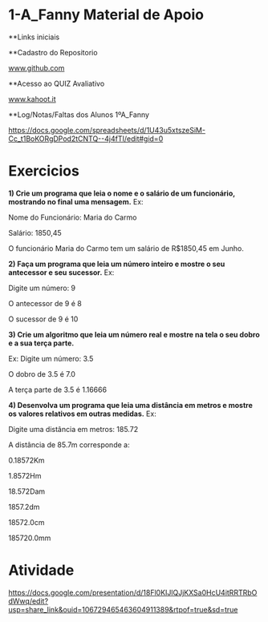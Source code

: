 # 1-A_Fanny Material de Apoio

**Links iniciais

**Cadastro do Repositorio

www.github.com

**Acesso ao QUIZ Avaliativo

www.kahoot.it

**Log/Notas/Faltas dos Alunos 1ºA_Fanny

https://docs.google.com/spreadsheets/d/1U43u5xtszeSiM-Cc_t1BoKORgDPod2tCNTQ--4j4fTI/edit#gid=0

# Exercicios

**1) Crie um programa que leia o nome e o salário de um funcionário, mostrando no 
final uma mensagem.**
Ex:

Nome do Funcionário: Maria do Carmo

Salário: 1850,45

O funcionário Maria do Carmo tem um salário de R$1850,45 em Junho.


**2) Faça um programa que leia um número inteiro e mostre o seu antecessor e seu 
sucessor.**
Ex: 

Digite um número: 9

O antecessor de 9 é 8

O sucessor de 9 é 10


**3) Crie um algoritmo que leia um número real e mostre na tela o seu dobro e a 
sua terça parte.**

Ex: 
Digite um número: 3.5

O dobro de 3.5 é 7.0

A terça parte de 3.5 é 1.16666


**4) Desenvolva um programa que leia uma distância em metros e mostre os valores 
relativos em outras medidas.**
Ex: 

Digite uma distância em metros: 185.72

A distância de 85.7m corresponde a:

0.18572Km

1.8572Hm

18.572Dam

1857.2dm

18572.0cm

185720.0mm


# Atividade

https://docs.google.com/presentation/d/18Fl0KIJlQJjKXSa0HcU4itRRTRbOdWwq/edit?usp=share_link&ouid=106729465463604911389&rtpof=true&sd=true






